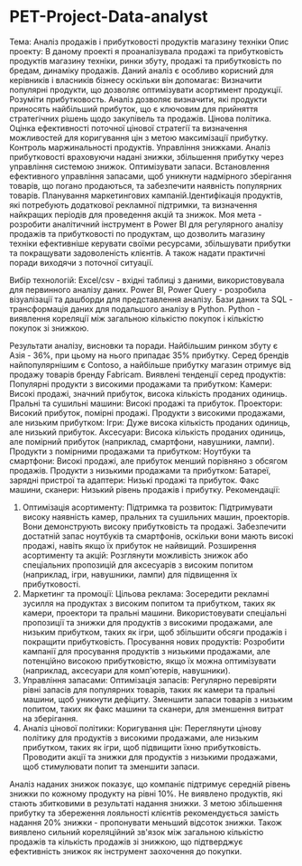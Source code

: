 # PET-Project-Data-analyst
Тема: Аналіз продажів і прибутковості продуктів магазину техніки
Опис проекту: В даному проекті я проаналізувала продажі та прибутковість продуктів магазину техніки, ринки збуту, продажі та прибутковість по бредам, динаміку продажів. Даний аналіз є особливо корисний для керівників і власників бізнесу оскільки він допомагає:
Визначити популярні продукти, що дозволяє оптимізувати асортимент продукції.
Розуміти прибутковость. Аналіз дозволяє визначити, які продукти приносять найбільший прибуток, що є ключовим для прийняття стратегічних рішень щодо закупівель та продажів.
Цінова політика. Оцінка ефективності поточної цінової стратегії та визначення можливостей для коригування цін з метою максимізації прибутку. Контроль маржинальності продуктів.
Управління знижками. Аналіз прибутковості враховуючи надані знижки, збільшення прибутку через управління системою знижок.
Оптимізувати запаси. Встановлення ефективного управління запасами, щоб уникнути надмірного зберігання товарів, що погано продаються, та забезпечити наявність популярних товарів.
Планування маркетингових кампаній.Ідентифікація продуктів, які потребують додаткової рекламної підтримки, та визначення найкращих періодів для проведення акцій та знижок.
Моя мета - розробити аналітичний інструмент в Power BI для регулярного аналізу продажів та прибутковості по продуктам, що дозволить магазину техніки ефективніше керувати своїми ресурсами, збільшувати прибутки та покращувати задоволеність клієнтів. А також надати практичні поради виходячи з поточної ситуації.

Вибір технологій:
Excel/csv - вхідні таблиці з даними, використовувала для первинного аналізу даних.
Power BI, Power Query - розробила візуалізації та дашборди для представлення аналізу.
Бази даних та SQL - трансформація даних для подальшого аналізу в Python.
Python - виявлення кореляції між загальною кількістю покупок і кількістю покупок зі знижкою.

Результати аналізу, висновки та поради.
Найбільшим ринком збуту є Азія - 36%, при цьому на нього припадає 35% прибутку. Серед брендів найпопулярнішим є Contoso, а найбільше прибутку магазин отримує від продажу товарів бренду Fabricam.
Виявлені тенденції серед продуктів:
Популярні продукти з високими продажами та прибутком:
Камери: Високі продажі, значний прибуток, висока кількість проданих одиниць.
Пральні та сушильні машини: Високі продажі та прибуток.
Проектори: Високий прибуток, помірні продажі.
Продукти з високими продажами, але низьким прибутком:
Ігри: Дуже висока кількість проданих одиниць, але низький прибуток.
Аксесуари: Висока кількість проданих одиниць, але помірний прибуток (наприклад, смартфони, навушники, лампи).
Продукти з помірними продажами та прибутком:
Ноутбуки та смартфони: Високі продажі, але прибуток менший порівняно з обсягом продажів.
Продукти з низькими продажами та прибутком:
Батареї, зарядні пристрої та адаптери: Низькі продажі та прибуток.
Факс машини, сканери: Низький рівень продажів і прибутку.
Рекомендації:
1. Оптимізація асортименту:
Підтримка та розвиток:
Підтримувати високу наявність камер, пральних та сушильних машин, проекторів. Вони демонструють високу прибутковість та продажі.
Забезпечити достатній запас ноутбуків та смартфонів, оскільки вони мають високі продажі, навіть якщо їх прибуток не найвищий.
Розширення асортименту та акцій:
Розглянути можливість знижок або спеціальних пропозицій для аксесуарів з високим попитом (наприклад, ігри, навушники, лампи) для підвищення їх прибутковості.
2. Маркетинг та промоції:
Цільова реклама:
Зосередити рекламні зусилля на продуктах з високим попитом та прибутком, таких як камери, проектори та пральні машини.
Використовувати спеціальні пропозиції та знижки для продуктів з високими продажами, але низьким прибутком, таких як ігри, щоб збільшити обсяги продажів і покращити прибутковість.
Просування нових продуктів:
Розробити кампанії для просування продуктів з низькими продажами, але потенційно високою прибутковістю, якщо їх можна оптимізувати (наприклад, аксесуари для комп'ютерів, навушники).
3. Управління запасами:
Оптимізація запасів:
Регулярно перевіряти рівні запасів для популярних товарів, таких як камери та пральні машини, щоб уникнути дефіциту.
Зменшити запаси товарів з низьким попитом, таких як факс машини та сканери, для зменшення витрат на зберігання.
4. Аналіз цінової політики:
Коригування цін:
Переглянути цінову політику для продуктів з високими продажами, але низьким прибутком, таких як ігри, щоб підвищити їхню прибутковість.
Проводити акції та знижки для продуктів з низькими продажами, щоб стимулювати попит та зменшити запаси.

Аналіз наданих знижок показує, що компаніє підтримує середній рівень знижки по кожному продукту на рівні 10%. Не виявлено продуктів, які стають збитковими в результаті надання знижки. З метою збільшення прибутку та збереження лояльності клієнтів рекомендується замість надання 20% знижки - пропонувати меньший відсоток знижки.
Також виявлено сильний кореляційний зв'язок між загальною кількістю продажів та кількість продажів зі знижкою, що підтверджує ефективність знижок як інструмент заохочення до покупки.
